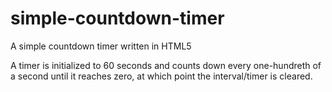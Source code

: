 # simple-countdown-timer
A simple countdown timer written in HTML5

A timer is initialized to 60 seconds and counts down every one-hundreth of a second until it reaches zero, at which point the interval/timer is cleared.
